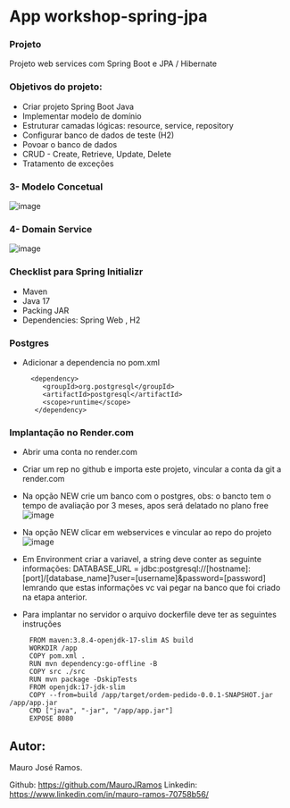 # App workshop-spring-jpa

### Projeto
Projeto web services com Spring Boot e JPA / Hibernate

### Objetivos do projeto:

* Criar projeto Spring Boot Java
* Implementar modelo de domínio 
* Estruturar camadas lógicas: resource, service, repository 
* Configurar banco de dados de teste (H2) 
* Povoar o banco de dados 
* CRUD - Create, Retrieve, Update, Delete 
* Tratamento de exceções 


### 3- Modelo Concetual
![image](https://github.com/MauroJRamos/workshop-spring-jpa/assets/82981926/97d1be90-afd3-441d-a014-e90401616132)

### 4- Domain Service 
![image](https://github.com/MauroJRamos/workshop-spring-jpa/assets/82981926/410204d4-6018-4812-9afa-44064b8d23d7)

### Checklist para  Spring Initializr 

* Maven
* Java 17 
* Packing JAR 
* Dependencies: Spring Web , H2


### Postgres
* Adicionar a dependencia no pom.xml
  
  ```
    <dependency>
       <groupId>org.postgresql</groupId>
       <artifactId>postgresql</artifactId>
       <scope>runtime</scope>
     </dependency>
  ```
### Implantação no Render.com

* Abrir uma conta no render.com
* Criar um rep no github e importa este projeto, vincular a conta da git a render.com
* Na opção NEW crie um banco com o postgres, obs: o bancto tem o tempo de avaliação por 3 meses, apos será delatado no plano free
  ![image](https://github.com/MauroJRamos/workshop-spring-jpa/assets/82981926/8ff3c17b-a31a-404e-8002-bb9dbcd609ce)

* Na opção NEW clicar em webservices e vincular ao repo do projeto
  ![image](https://github.com/MauroJRamos/workshop-spring-jpa/assets/82981926/94cbb858-53fa-492e-8b48-bce771e4ad91)

* Em Environment criar a variavel, a string deve conter as seguinte informações:  DATABASE_URL = jdbc:postgresql://[hostname]:[port]/[database_name]?user=[username]&password=[password] lemrando que estas informações vc vai pegar na banco que foi criado na etapa anterior.


* Para implantar no servidor o arquivo dockerfile deve ter as seguintes instruções
```
     FROM maven:3.8.4-openjdk-17-slim AS build
     WORKDIR /app
     COPY pom.xml .
     RUN mvn dependency:go-offline -B
     COPY src ./src
     RUN mvn package -DskipTests
     FROM openjdk:17-jdk-slim
     COPY --from=build /app/target/ordem-pedido-0.0.1-SNAPSHOT.jar /app/app.jar
     CMD ["java", "-jar", "/app/app.jar"]
     EXPOSE 8080
```

## Autor:
 
 Mauro José Ramos.
 
 Github: https://github.com/MauroJRamos
 Linkedin: https://www.linkedin.com/in/mauro-ramos-70758b56/

